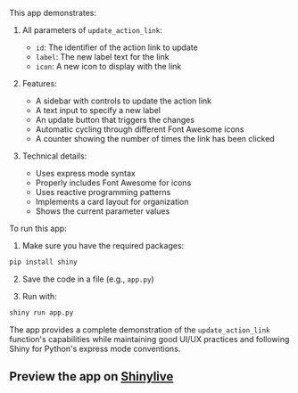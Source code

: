 This app demonstrates:

1. All parameters of `update_action_link`:
   - `id`: The identifier of the action link to update
   - `label`: The new label text for the link
   - `icon`: A new icon to display with the link

2. Features:
   - A sidebar with controls to update the action link
   - A text input to specify a new label
   - An update button that triggers the changes
   - Automatic cycling through different Font Awesome icons
   - A counter showing the number of times the link has been clicked

3. Technical details:
   - Uses express mode syntax
   - Properly includes Font Awesome for icons
   - Uses reactive programming patterns
   - Implements a card layout for organization
   - Shows the current parameter values

To run this app:

1. Make sure you have the required packages:
```bash
pip install shiny
```

2. Save the code in a file (e.g., `app.py`)

3. Run with:
```bash
shiny run app.py
```

The app provides a complete demonstration of the `update_action_link` function's capabilities while maintaining good UI/UX practices and following Shiny for Python's express mode conventions.
## Preview the app on [Shinylive](https://shinylive.io/py/app/#h=0&code=NobwRAdghgtgpmAXAAjFADugdOgnmAGlQGMB7CAFzkqVQDMAnUmZAZwAsBLCXZTmdKQYVkDOFGIVOANzgAdCI2ZsuPLHAAe6Ma1Z8BQkd3QBXCkTEQAJnAZETnBQoc4oAczgB9UugqsAFFIUADZwALxyYACCkpzkyAAy3ADWyACq6FZQVMgAInAwpJFEdJzBwVAARqFhACoMJnAAlE4QAMTIAMJi2XDIUMgVuKRmyADunBTsyGSUTMF63GycNpVQDAoTU8gurCtwawz+TYgKyOc7nFjsACz+kZ3kFPPIAApQEHDBkS0QF5dYYxmTxUDQUe6QOBjTwVSpfYrISIAOShiSq8MIyGkUGCjQiYAyWSoVkSKR+ZwuLiBFE8Eik5E8lTMFHIEJMmV6MLJmMihN6pIgyXJf0pV3YR1+-xcMHWySspDGEAhkRVIvObQ1XRMDEsIneDFgcCoDFYpzVyAAVHwrCgAOR0uIQLmC20U85W2FfFDEEysFkwTgALyqoTdlr4s29vv9QZD8nNKrAwoUHQAslAlrMqJR+j1NpNpi4hiMaWRcTAIAETmGtoWrsR1lZjmb-lL643POxxDYjpEAPIMThubg45Axel-JKC4Wt0WAiCmGkOhnBFL3c2z86RZdO1fTwhhzeIsADocj4ICoUHjebzizMIuAAStVTCX8toAPJwZhVdPi6FAAC0rCkKuJIAcBFDrJEAB8H4APScDBtqSpuqGzoeFwAAKWD2WCghQmHnDYdD9LEDJkCYlDNkRrZiBQ2p-HQkRTqkxCrsQyRwCSIDUlgO7OskxwAL7IFI8CsKqKZjlYJIAGJPGOYxwCB8DIHQQgRuQkkQC4XZQFYnhZtQ4Jhk+L5vrRn57qkYjBPifq4KEHBwEakTIOKcB0Pi7AUBQ6CmvB8HEFYEAAFasFg7EjFYdAVGIUXMPBUBhVAGjwaulSsPBGmUIBUDKapcDwQAbFgAAMFXBboyXlFgAYQFFuiwa65q-L80n5KUnxaZWYnsNkMwfMgcIzLg7Hcf1TAmG47AKHe2nIGEyDAGGn7fuxUB-pEEEgWB6lAX60FgHBiHIQQa1fj+W2sP+h2gSsB2AfpwiwQhSG2hd5rrdd21gLtD3gUBxCcAwE2AcQXacW9Z2fZdG2-rdO33ftEFTCYMBZYB7Iwx9CgALrzbMnjcDYGhLaI4ixLIWDYricD+OVHUQDhVNSDTXl0HAkgKKzDoc7I1F8eyRJeDZvwkcgng0eaHR8jkC1-KTmhjexd44sEuBhj6OomST1gq8tiv62TWAeOC6G9SbmhYKwRr+P4Ou6tb5MANTIAAjE0yAAKSDNQ-iK6wTSW2GcscjkUx9DugwpOMBbIJ8YyDOiF4fCSitmVcIucgJNnrkeKz4nn3JfUenr2XxScwqnxxl7e97ma+gezKwwDG8rGhm-bTT45bTRgMJRDgNA8C0GAYgAI4OGI8CUJFFBgpiYDGTQKBJhAMr+cEpAhJwlQKLpAhawu6dba0R7-IP+NAA)
